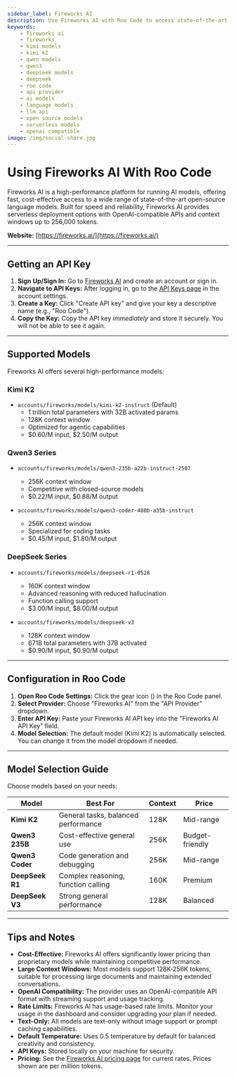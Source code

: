 ```yaml
---
sidebar_label: Fireworks AI
description: Use Fireworks AI with Roo Code to access state-of-the-art open-source and proprietary AI models like Kimi, Qwen, and DeepSeek on a high-performance platform with large context windows up to 256K tokens.
keywords:
    - fireworks ai
    - fireworks
    - kimi models
    - kimi k2
    - qwen models
    - qwen3
    - deepseek models
    - deepseek
    - roo code
    - api provider
    - ai models
    - language models
    - llm api
    - open source models
    - serverless models
    - openai compatible
image: /img/social-share.jpg
---
```


# Using Fireworks AI With Roo Code

Fireworks AI is a high-performance platform for running AI models, offering fast, cost-effective access to a wide range of state-of-the-art open-source language models. Built for speed and reliability, Fireworks AI provides serverless deployment options with OpenAI-compatible APIs and context windows up to 256,000 tokens.

**Website:** [https://fireworks.ai/](https://fireworks.ai/)

---

## Getting an API Key

1. **Sign Up/Sign In:** Go to [Fireworks AI](https://fireworks.ai/) and create an account or sign in.
2. **Navigate to API Keys:** After logging in, go to the [API Keys page](https://app.fireworks.ai/settings/users/api-keys) in the account settings.
3. **Create a Key:** Click "Create API key" and give your key a descriptive name (e.g., "Roo Code").
4. **Copy the Key:** Copy the API key _immediately_ and store it securely. You will not be able to see it again.

---

## Supported Models

Fireworks AI offers several high-performance models:

### Kimi K2

- `accounts/fireworks/models/kimi-k2-instruct` (Default)
    - 1 trillion total parameters with 32B activated params
    - 128K context window
    - Optimized for agentic capabilities
    - $0.60/M input, $2.50/M output

### Qwen3 Series

- `accounts/fireworks/models/qwen3-235b-a22b-instruct-2507`

    - 256K context window
    - Competitive with closed-source models
    - $0.22/M input, $0.88/M output

- `accounts/fireworks/models/qwen3-coder-480b-a35b-instruct`
    - 256K context window
    - Specialized for coding tasks
    - $0.45/M input, $1.80/M output

### DeepSeek Series

- `accounts/fireworks/models/deepseek-r1-0528`

    - 160K context window
    - Advanced reasoning with reduced hallucination
    - Function calling support
    - $3.00/M input, $8.00/M output

- `accounts/fireworks/models/deepseek-v3`
    - 128K context window
    - 671B total parameters with 37B activated
    - $0.90/M input, $0.90/M output

---

## Configuration in Roo Code

1. **Open Roo Code Settings:** Click the gear icon (<Codicon name="gear" />) in the Roo Code panel.
2. **Select Provider:** Choose "Fireworks AI" from the "API Provider" dropdown.
3. **Enter API Key:** Paste your Fireworks AI API key into the "Fireworks AI API Key" field.
4. **Model Selection:** The default model (Kimi K2) is automatically selected. You can change it from the model dropdown if needed.

---

## Model Selection Guide

Choose models based on your needs:

| Model           | Best For                            | Context | Price           |
| --------------- | ----------------------------------- | ------- | --------------- |
| **Kimi K2**     | General tasks, balanced performance | 128K    | Mid-range       |
| **Qwen3 235B**  | Cost-effective general use          | 256K    | Budget-friendly |
| **Qwen3 Coder** | Code generation and debugging       | 256K    | Mid-range       |
| **DeepSeek R1** | Complex reasoning, function calling | 160K    | Premium         |
| **DeepSeek V3** | Strong general performance          | 128K    | Balanced        |

---

## Tips and Notes

- **Cost-Effective:** Fireworks AI offers significantly lower pricing than proprietary models while maintaining competitive performance.
- **Large Context Windows:** Most models support 128K-256K tokens, suitable for processing large documents and maintaining extended conversations.
- **OpenAI Compatibility:** The provider uses an OpenAI-compatible API format with streaming support and usage tracking.
- **Rate Limits:** Fireworks AI has usage-based rate limits. Monitor your usage in the dashboard and consider upgrading your plan if needed.
- **Text-Only:** All models are text-only without image support or prompt caching capabilities.
- **Default Temperature:** Uses 0.5 temperature by default for balanced creativity and consistency.
- **API Keys:** Stored locally on your machine for security.
- **Pricing:** See the [Fireworks AI pricing page](https://fireworks.ai/pricing) for current rates. Prices shown are per million tokens.
